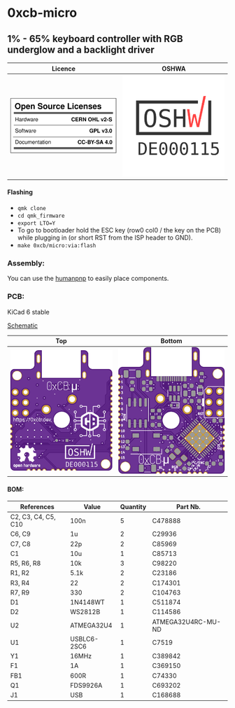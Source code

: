# 0xcb-micro
## 1% - 65% keyboard controller with RGB underglow and a backlight driver

Licence | OSHWA
:-------------------------:|:-------------------------:
![](https://github.com/0xCB-dev/0xcb-micro/blob/main/LICENSE.svg) | [![](https://github.com/0xCB-dev/0xCB-micro/blob/main/rev1.0/OSHWA.svg)](https://certification.oshwa.org/de000115.html)

#### Flashing

* `qmk clone`
* `cd qmk_firmware`
* `export LTO=Y`
* To go to bootloader hold the ESC key (row0 col0 / the key on the PCB) while plugging in (or short RST from the ISP header to GND).
* `make 0xcb/micro:via:flash`

### Assembly:

You can use the [humanpnp](https://files.0xcb.dev/0xCB/micro/humanpnp.html) to easily place components.

### PCB:
KiCad 6 stable

[Schematic](https://github.com/0xCB-dev/0xcb-micro/blob/main/rev1.0/micro.pdf)

Top | Bottom
:-------------------------:|:-------------------------:
![](https://github.com/0xCB-dev/0xcb-micro/blob/main/rev1.0/micro.top.png)  |  ![](https://github.com/0xCB-dev/0xcb-micro/blob/main/rev1.0/micro.bottom.png)

#### BOM:
| References          | Value       | Quantity |Part Nb.          |
|---------------------|-------------|----------|------------------|
| C2, C3, C4, C5, C10 | 100n        | 5        |C478888           |
| C6, C9              | 1u          | 2        |C29936            |
| C7, C8              | 22p         | 2        |C85969            |
| C1                  | 10u         | 1        |C85713            |
| R5, R6, R8          | 10k         | 3        |C98220            |
| R1, R2              | 5.1k        | 2        |C23186            |
| R3, R4              | 22          | 2        |C174301           |
| R7, R9              | 330         | 2        |C104763           |
| D1                  | 1N4148WT    | 1        |C511874           |
| D2                  | WS2812B     | 1        |C114586           |
| U2                  | ATMEGA32U4  | 1        |ATMEGA32U4RC-MU-ND|
| U1                  | USBLC6-2SC6 | 1        |C7519             |
| Y1                  | 16MHz       | 1        |C389842           |
| F1                  | 1A          | 1        |C369150           |
| FB1                 | 600R        | 1        |C74330            |
| Q1                  | FDS9926A    | 1        |C693202           |
| J1                  | USB         | 1        |C168688           |
